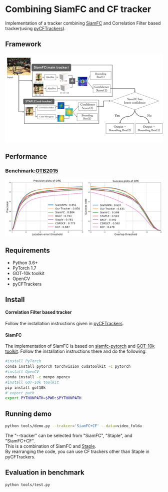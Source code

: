 # Combining SiamFC and CF tracker
Implementation of a tracker combining [SiamFC](https://www.robots.ox.ac.uk/~luca/siamese-fc.html) and Correlation Filter based tracker(using [pyCFTrackers](https://github.com/fengyang95/pyCFTrackers)).  

## Framework
<img src="img/framework.png">  

## Performance
### Benchmark:[OTB2015](http://cvlab.hanyang.ac.kr/tracker_benchmark/index.html)
<img src="img/precision.png" width=50%><img src="img/success.png" width=50%>   
## Requirements
+ Python 3.6+
+ PyTorch 1.7
+ GOT-10k toolkit
+ OpenCV
+ pyCFTrackers


## Install
#### Correlation Filter based tracker
Follow the installation instructions given in [pyCFTrackers](https://github.com/fengyang95/pyCFTrackers).
#### SiamFC
The implementation of SiamFC is based on [siamfc-pytorch](https://github.com/huanglianghua/siamfc-pytorch) and [GOT-10k toolkit](https://github.com/got-10k/toolkit). Follow the installation instructions there and do the following: 
```bash
#install PyTorch 
conda install pytorch torchvision cudatoolkit -c pytorch
#install OpenCV
conda install -c menpo opencv
#install GOT-10k toolkit
pip install got10k
# export path
export PYTHONPATH=$PWD:$PYTHONPATH
```

## Running demo
```bash
python tools/demo.py --trakcer='SiamFC+CF' --data=video_folda
```
The "--tracker" can be selected from "SiamFC", "Staple", and "SiamFC+CF".  
This is a combination of SiamFC and [Staple](https://www.robots.ox.ac.uk/~luca/staple.html).  
By rearranging the code, you can use CF trackers other than Staple in pyCFTrackers.  

## Evaluation in benchmark
```bash
python tools/test.py
```
